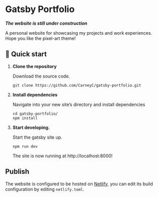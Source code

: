 # Gatsby Portfolio

_**The website is still under construction**_

A personal website for showcasing my projects and work experiences. Hope you like the pixel-art theme!


## 🚀 Quick start

1. **Clone the repository**

    Download the source code.

    ```shell
    git clone https://github.com/CarneyC/gatsby-portfolio.git
    ```
   
2.  **Install dependencies**

    Navigate into your new site’s directory and install dependencies
    
    ```shell
    cd gatsby-portfolio/
    npm install
    ```

3.  **Start developing.**

    Start the gatsby site up.

    ```shell
    npm run dev
    ```
    
    The site is now running at http://localhost:8000!
    
## Publish

The website is configured to be hosted on [Netlify](https://www.netlify.com/), you can edit its build configuration by editing `netlify.toml`.
